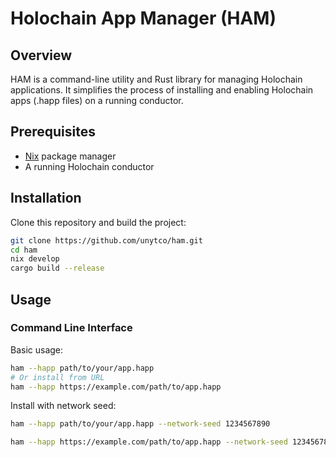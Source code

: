 # Holochain App Manager (HAM)

## Overview

HAM is a command-line utility and Rust library for managing Holochain applications. It simplifies the process of installing and enabling Holochain apps (.happ files) on a running conductor.

## Prerequisites

- [Nix](https://nixos.org/download.html) package manager
- A running Holochain conductor

## Installation

Clone this repository and build the project:

```bash
git clone https://github.com/unytco/ham.git
cd ham
nix develop
cargo build --release
```

## Usage

### Command Line Interface

Basic usage:

```bash
ham --happ path/to/your/app.happ
# Or install from URL
ham --happ https://example.com/path/to/app.happ
```

Install with network seed:

```bash
ham --happ path/to/your/app.happ --network-seed 1234567890
```

```bash
ham --happ https://example.com/path/to/app.happ --network-seed 1234567890
```
